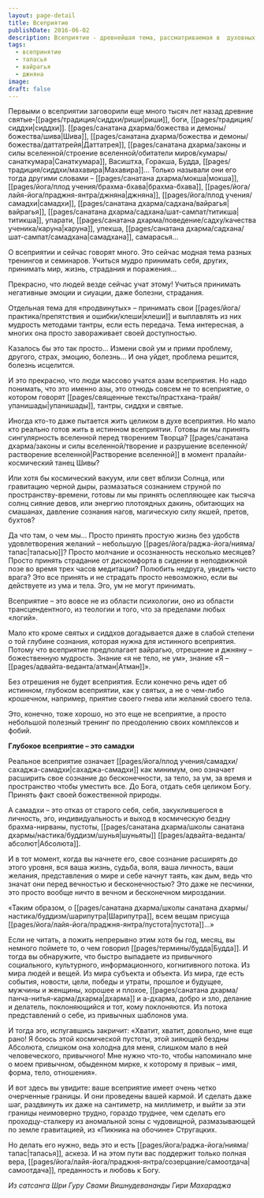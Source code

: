 ```yaml
---
layout: page-detail
title: Всеприятие
publishDate: 2016-06-02
description: Всеприятие - древнейшая тема, рассматриваемая в  духовных традициях, о ней говорили риши, боги, сиддхи. Истинное всеприятие - не просто принятие эмоций или проблем, а глубокое состояние, связанное с самадхи, вайрагьей и джняной. Это выход за пределы эго, ума, времени и пространства, растворение в Абсолюте. Настоящее всеприятие требует отрешения и мудрости, доступно немногим и связано с духовной аскезой и преданностью.
tags:
  - всепринятие
  - тапасья
  - вайрагья
  - джняна
image: 
draft: false
---
```


Первыми о всеприятии заговорили еще много тысяч лет назад древние святые-[[pages/традиция/сиддхи/риши|риши]], боги, [[pages/традиция/сиддхи|сиддхи]]. [[pages/санатана дхарма/божества и демоны/божества/шива|Шива]], [[pages/санатана дхарма/божества и демоны/божества/даттатрейя|Даттатрея]], [[pages/санатана дхарма/законы и силы вселенной/строение вселенной/обитатели миров/кумары/санаткумара|Санаткумара]], Васиштха, Горакша, Будда, [[pages/традиция/сиддхи/махавира|Махавира]]... Только называли они его тогда другими словами – [[pages/санатана дхарма/мокша|мокша]], [[pages/йога/плод учения/брахма-бхава|брахма-бхава]], [[pages/йога/лайя-йога/праджня-янтра/джняна|джняна]], [[pages/йога/плод учения/самадхи|самадхи]], [[pages/санатана дхарма/садхана/вайрагья|вайрагья]], [[pages/санатана дхарма/садхана/шат-сампат/титикша|титикша]], упарати, [[pages/санатана дхарма/поведение/садху/качества ученика/каруна|каруна]], упекша, [[pages/санатана дхарма/садхана/шат-сампат/самадхана|самадхана]], самарасья...

О всеприятии и сейчас говорят много. Это сейчас модная тема разных тренингов и семинаров. Учиться мудро принимать себя, других, принимать мир, жизнь, страдания и поражения...

Прекрасно, что людей везде сейчас учат этому! Учиться принимать негативные эмоции и сиуации, даже болезни, страдания.

Отдельная тема для «продвинутых» – принимать свои [[pages/йога/практика/препятствия и ошибки/клеши|клеши]] и выплавлять из них мудрость методами тантры, если есть передача. Тема интересная, а многих она просто завораживает своей доступностью.

Казалось бы это так просто... Измени свой ум и прими проблему, другого, страх, эмоцию, болезнь... И она уйдет, проблема решится, болезнь исцелится. 

И это прекрасно, что люди массово учатся азам всеприятия. Но надо понимать, что это именно азы, это отнюдь совсем не то всеприятие, о котором говорят [[pages/священные тексты/прастхана-трайя/упанишады|упанишады]], тантры, сиддхи и святые.

Иногда кто-то даже пытается жить целиком в духе всеприятия. Но мало кто реально готов жить в истинном всеприятии. Готовы ли мы принять сингулярность вселенной перед творением Творца? [[pages/санатана дхарма/законы и силы вселенной/творение и разрушение вселенной/растворение вселенной|Растворение вселенной]] в момент пралайи-космический танец Шивы?

Или хотя бы космический вакуум, или свет вблизи Солнца, или гравитацию черной дыры, размазаться сознанием струной по пространству-времени, готовы ли мы принять ослепляющее как тысяча солнц сияние девов, или энергию плотоядных дакинь, обитающих на смашанах, давление сознания нагов, магическую силу якшей, претов, бухтов?

Да что там, о чем мы... Просто принять простую жизнь без удобств удовлетворения желаний – небольшую [[pages/йога/раджа-йога/нияма/тапас|тапасью]]? Просто молчание и осознанность несколько месяцев? Просто принять страдание от дискомфорта в сидении в неподвижной позе во время трех часов медитации? Полюбить недруга, увидеть чисто врага? Это все принять и не страдать просто невозможно, если вы действуете из ума и тела. Эго, ум не могут принимать.

Всеприятие – это вовсе не из области психологии, оно из области трансцендентного, из теологии и того, что за пределами любых «логий». 

Мало кто кроме святых и сиддхов догадывается даже в слабой степени о той глубине сознания, которая нужна для истинного всеприятия. Потому что всеприятие предполагает вайрагью, отрешение и джняну – божественную мудрость. Знание «я не тело, не ум», знание «Я – [[pages/адвайта-веданта/атман|Атман]]».

Без отрешения не будет всеприятия. Если конечно речь идет об истинном, глубоком всеприятии, как у святых, а не о чем-либо крошечном, например, приятие своего гнева или желаний своего тела. 

Это, конечно, тоже хорошо, но это еще не всеприятие, а просто небольшой полезный тренинг по преодолению своих комплексов и фобий.

**Глубокое всеприятие – это самадхи**

Реальное всеприятие означает [[pages/йога/плод учения/самадхи/сахаджа-самадхи|сахаджа-самадхи]] как минимум, оно означает расширить свое сознание до бесконечности, за тело, за ум, за время и пространство чтобы уместить все. До Бога, отдать себя целиком Богу. Принять факт своей божественной природы.

А самадхи – это отказ от старого себя, себя, закуклившегося в личность, эго, индивидуальность и выход в космическую бездну брахма-нирваны, пустоты, [[pages/санатана дхарма/школы санатана дхармы/настика/буддизм/шунья|шуньяты]] [[pages/адвайта-веданта/абсолют|Абсолюта]].

И в тот момент, когда вы начнете его, свое сознание расширять до этого уровня, вся ваша жизнь, судьба, воля, ваша личность, ваши желания, представления о мире и себе начнут таять, как дым, ведь что значат они перед вечностью и бесконечностью? Это даже не песчинки, это просто вообще ничто в вечном и бесконечном мироздании.

«Таким образом, о [[pages/санатана дхарма/школы санатана дхармы/настика/буддизм/шарипутра|Шарипутра]], всем вещам присуща [[pages/йога/лайя-йога/праджня-янтра/пустота|пустота]]...»

Если не читать, а пожить непрерывно этим хотя бы год, месяц, вы немного поймете то, о чем говорил [[pages/термины/будда|Будда]]. И тогда вы обнаружите, что быстро выпадаете из привычного социального, культурного, информационного, когнитивного потока. Из мира людей и вещей. Из мира субъекта и объекта. Из мира, где есть события, новости, цели, победы и утраты, прошлое и будущее, мужчины и женщины, хорошее и плохое, [[pages/санатана дхарма/панча-нитья-карма/дхарма|дхарма]] и а-дхарма, добро и зло, делание и делатель, поклоняющийся и тот, кому поклоняются. Из потока представлений о себе, из привычных шаблонов ума.

И тогда эго, испугавшись закричит: «Хватит, хватит, довольно, мне еще рано! Я боюсь этой космической пустоты, этой зияющей бездны Абсолюта, слишком она холодна для меня, слишком мало в ней человеческого, привычного! Мне нужно что-то, чтобы напоминало мне о моем привычном, обыденном мирке, к которому я привык – имя, форма, тело, отношения».

И вот здесь вы увидите: ваше всеприятие имеет очень четко очерченные границы. И они проведены вашей кармой. И сделать даже шаг, раздвинуть их даже на сантиметр, на миллиметр, и выйти за эти границы неимоверно трудно, гораздо труднее, чем сделать его проходцу-сталкеру из аномальной зоны с чудовищной, размазывающей по земле гравитацией, из «Пикника на обочине» Стругацких.

Но делать его нужно, ведь это и есть [[pages/йога/раджа-йога/нияма/тапас|тапасья]], аскеза. И на этом пути вас поддержит только полная вера, [[pages/йога/лайя-йога/праджня-янтра/созерцание/самоотдача|самоотдача]], преданность и любовь к Богу.

*Из сатсанга Шри Гуру Свами Вишнудевананды Гири Махараджа*
